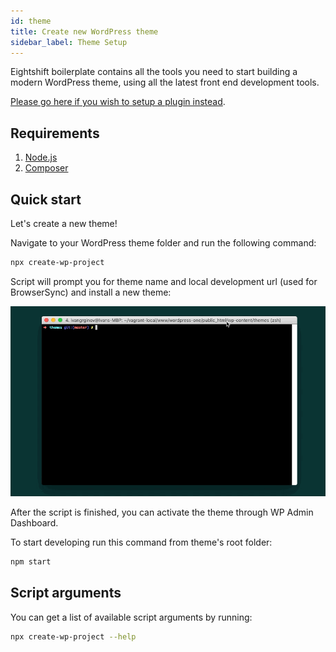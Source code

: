 ```yaml
---
id: theme
title: Create new WordPress theme
sidebar_label: Theme Setup
---
```


Eightshift boilerplate contains all the tools you need to start building a modern WordPress theme, using all the latest front end development tools.

[Please go here if you wish to setup a plugin instead](https://infinum.github.io/eightshift-docs/docs/plugin/).

## Requirements

1. [Node.js](https://nodejs.org/en/)
2. [Composer](https://getcomposer.org/)

## Quick start

Let's create a new theme!

Navigate to your WordPress theme folder and run the following command:

```bash
npx create-wp-project
```

Script will prompt you for theme name and local development url (used for BrowserSync) and install a new theme:

![](/img/setup.gif)

After the script is finished, you can activate the theme through WP Admin Dashboard.

To start developing run this command from theme's root folder:

```bash
npm start
```

## Script arguments

You can get a list of available script arguments by running:

```bash
npx create-wp-project --help
```

<div class="legacy-badge legacy-badge--v4"></div>
